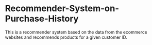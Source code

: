# Recommender-System-on-Purchase-History
This is a recommender system based on the data from the ecommerce websites and recommends products for a given customer ID.
